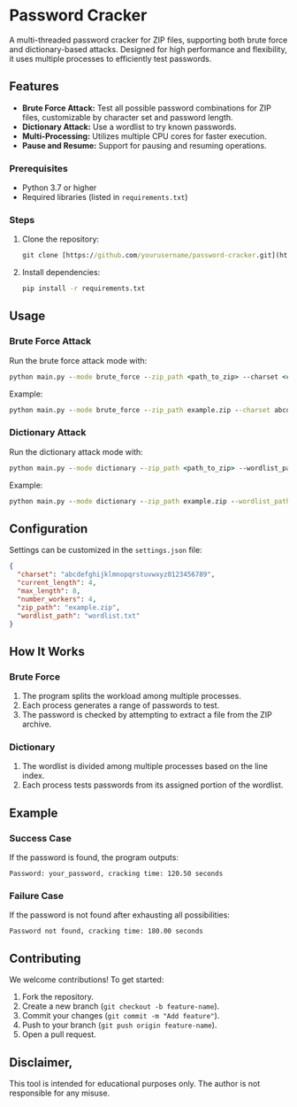 # Password Cracker

A multi-threaded password cracker for ZIP files, supporting both brute force and dictionary-based attacks. Designed for high performance and flexibility, it uses multiple processes to efficiently test passwords.

## Features

- **Brute Force Attack:** Test all possible password combinations for ZIP files, customizable by character set and password length.
- **Dictionary Attack:** Use a wordlist to try known passwords.
- **Multi-Processing:** Utilizes multiple CPU cores for faster execution.
- **Pause and Resume:** Support for pausing and resuming operations.

### Prerequisites

- Python 3.7 or higher
- Required libraries (listed in `requirements.txt`)

### Steps

1. Clone the repository:
    ```cmd
    git clone [https://github.com/yourusername/password-cracker.git](https://github.com/Nguyentheanh1424/Project_I)
    ```
2. Install dependencies:
    ```cmd
    pip install -r requirements.txt
    ```

## Usage

### Brute Force Attack
Run the brute force attack mode with:
```cmd
python main.py --mode brute_force --zip_path <path_to_zip> --charset <charset> --min_length <min> --max_length <max>
```
Example:
```cmd
python main.py --mode brute_force --zip_path example.zip --charset abcdef123 --min_length 4 --max_length 6
```

### Dictionary Attack
Run the dictionary attack mode with:
```cmd
python main.py --mode dictionary --zip_path <path_to_zip> --wordlist_path <path_to_wordlist>
```
Example:
```cmd
python main.py --mode dictionary --zip_path example.zip --wordlist_path wordlist.txt
```

## Configuration

Settings can be customized in the `settings.json` file:
```json
{
  "charset": "abcdefghijklmnopqrstuvwxyz0123456789",
  "current_length": 4,
  "max_length": 8,
  "number_workers": 4,
  "zip_path": "example.zip",
  "wordlist_path": "wordlist.txt"
}
```

## How It Works

### Brute Force
1. The program splits the workload among multiple processes.
2. Each process generates a range of passwords to test.
3. The password is checked by attempting to extract a file from the ZIP archive.

### Dictionary
1. The wordlist is divided among multiple processes based on the line index.
2. Each process tests passwords from its assigned portion of the wordlist.

## Example

### Success Case
If the password is found, the program outputs:
```
Password: your_password, cracking time: 120.50 seconds
```

### Failure Case
If the password is not found after exhausting all possibilities:
```
Password not found, cracking time: 180.00 seconds
```

## Contributing

We welcome contributions! To get started:

1. Fork the repository.
2. Create a new branch (`git checkout -b feature-name`).
3. Commit your changes (`git commit -m "Add feature"`).
4. Push to your branch (`git push origin feature-name`).
5. Open a pull request.


## Disclaimer,

This tool is intended for educational purposes only. The author is not responsible for any misuse.

